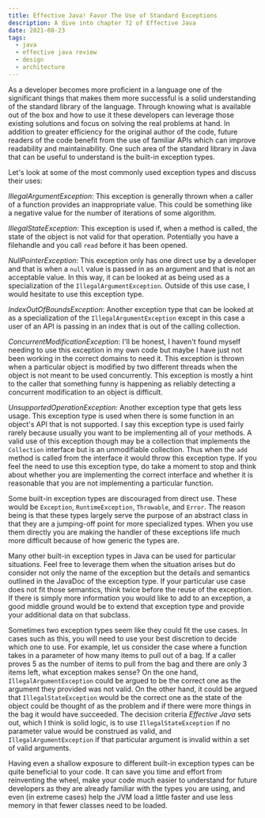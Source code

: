 ```yaml
---
title: Effective Java! Favor The Use of Standard Exceptions
description: A dive into chapter 72 of Effective Java
date: 2021-08-23
tags:
  - java
  - effective java review
  - design
  - architecture
---
```


 As a developer becomes more proficient in a language one of the significant things that makes them more successful is a solid understanding of the standard library of the language. Through knowing what is available out of the box and how to use it these developers can leverage those existing solutions and focus on solving the real problems at hand. In addition to greater efficiency for the original author of the code, future readers of the code benefit from the use of familiar APIs which can improve readability and maintainability. One such area of the standard library in Java that can be useful to understand is the built-in exception types. 

Let's look at some of the most commonly used exception types and discuss their uses:

_IllegalArgumentException_: This exception is generally thrown when a caller of a function provides an inappropriate value. This could be something like a negative value for the number of iterations of some algorithm.

_IllegalStateException_: This exception is used if, when a method is called, the state of the object is not valid for that operation. Potentially you have a filehandle  and you call `read` before it has been opened. 

_NullPointerException_: This exception only has one direct use by a developer and that is when a `null` value is passed in as an argument and that is not an acceptable value. In this way, it can be looked at as being used as a specialization of the `IllegalArgumentException`. Outside of this use case, I would hesitate to use this exception type.

_IndexOutOfBoundsException_: Another exception type that can be looked at as a specialization of the `IllegalArgumentException` except in this case a user of an API is passing in an index that is out of the calling collection.

_ConcurrentModificationException_: I'll be honest, I haven't found myself needing to use this exception in my own code but maybe I have just not been working in the correct domains to need it. This exception is thrown when a particular object is modified by two different threads when the object is not meant to be used concurrently. This exception is mostly a hint to the caller that something funny is happening as reliably detecting a concurrent modification to an object is difficult. 

_UnsupportedOperationException_: Another exception type that gets less usage. This exception type is used when there is some function in an object's API that is not supported. I say this exception type is used fairly rarely because usually you want to be implementing all of your methods. A valid use of this exception though may be a collection that implements the `Collection` interface but is an unmodifiable collection. Thus when the `add` method is called from the interface it would throw this exception type. If you feel the need to use this exception type, do take a moment to stop and think about whether you are implementing the correct interface and whether it is reasonable that you are not implementing a particular function. 

Some built-in exception types are discouraged from direct use. These would be `Exception`, `RuntimeException`, `Throwable`, and `Error`. The reason being is that these types largely serve the purpose of an abstract class in that they are a jumping-off point for more specialized types. When you use them directly you are making the handler of these exceptions life much more difficult because of how generic the types are. 

Many other built-in exception types in Java can be used for particular situations. Feel free to leverage them when the situation arises but do consider not only the name of the exception but the details and semantics outlined in the JavaDoc of the exception type. If your particular use case does not fit those semantics, think twice before the reuse of the exception. If there is simply more information you would like to add to an exception, a good middle ground would be to extend that exception type and provide your additional data on that subclass. 

Sometimes two exception types seem like they could fit the use cases. In cases such as this, you will need to use your best discretion to decide which one to use. For example, let us consider the case where a function takes in a parameter of how many items to pull out of a bag. If a caller proves 5 as the number of items to pull from the bag and there are only 3 items left, what exception makes sense? On the one hand, `IllegalArgumentException` could be argued to be the correct one as the argument they provided was not valid. On the other hand, it could be argued that `IllegalStateException` would be the correct one as the state of the object could be thought of as the problem and if there were more things in the bag it would have succeeded. The decision criteria _Effective Java_ sets out, which I think is solid logic, is to use `IllegalStateException` if no parameter value would be construed as valid, and `IllegalArgumentException` if that particular argument is invalid within a set of valid arguments.

Having even a shallow exposure to different built-in exception types can be quite beneficial to your code. It can save you time and effort from reinventing the wheel, make your code much easier to understand for future developers as they are already familiar with the types you are using, and even (in extreme cases) help the JVM load a little faster and use less memory in that fewer classes need to be loaded.